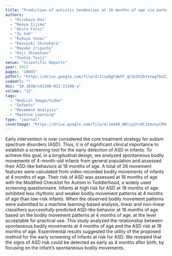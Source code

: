 ```yaml
---
title: "Prediction of autistic tendencies at 18 months of age via markerless video analysis of spontaneous body movements in 4-month-old infants"
authors:
  - "Hirokazu Doi"
  - "Naoya Iijima"
  - "Akira Furui"
  - "Zu Soh"
  - "Rikuya Yonei"
  - "Kazuyuki Shinohara"
  - "Mayuko Iriguchi"
  - "Koji Shimatani"
  - "Toshio Tsuji"
venue: "Scientific Reports"
year: 2022
pages: "18045"
pdfUrl: "https://drive.google.com/file/d/1tiwbgFdmFF_qCdsShIbYxYwgfbSZ3aPH/view?usp=sharing"
codeUrl: ""
doi: "10.1038/s41598-022-21308-y"
volume: "12"
tags:
  - "Medical Image/Video"
  - "Infants"
  - "Movement Analysis"
  - "Machine Learning"
type: "journal"
coverImage: "https://drive.google.com/file/d/1m4V0_WBlcp2tvKC3zmvoyCM4dX2yyY1a/view?usp=sharing" 
---
```

Early intervention is now considered the core treatment strategy for autism spectrum disorders (ASD). Thus, it is of significant clinical importance to establish a screening tool for the early detection of ASD in infants. To achieve this goal, in a longitudinal design, we analyzed spontaneous bodily movements of 4-month-old infants from general population and assessed their ASD-like behaviors at 18 months of age. A total of 26 movement features were calculated from video-recorded bodily movements of infants at 4 months of age. Their risk of ASD was assessed at 18 months of age with the Modified Checklist for Autism in Toddlerhood, a widely used screening questionnaire. Infants at high risk for ASD at 18 months of age exhibited less rhythmic and weaker bodily movement patterns at 4 months of age than low-risk infants. When the observed bodily movement patterns were submitted to a machine learning-based analysis, linear and non-linear classifiers successfully predicted ASD-like behavior at 18 months of age based on the bodily movement patterns at 4 months of age, at the level acceptable for practical use. This study analyzed the relationship between spontaneous bodily movements at 4 months of age and the ASD risk at 18 months of age. Experimental results suggested the utility of the proposed method for the early screening of infants at risk for ASD. We revealed that the signs of ASD risk could be detected as early as 4 months after birth, by focusing on the infant’s spontaneous bodily movements.
